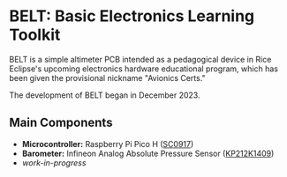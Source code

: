 # BELT: Basic Electronics Learning Toolkit

BELT is a simple altimeter PCB intended as a pedagogical device in Rice Eclipse's upcoming electronics hardware educational program, which has been given the provisional nickname "Avionics Certs." 

The development of BELT began in December 2023.

## Main Components

- **Microcontroller:** Raspberry Pi Pico H ([SC0917](https://www.digikey.com/en/products/detail/raspberry-pi/SC0917/16608257))
- **Barometer:** Infineon Analog Absolute Pressure Sensor ([KP212K1409](https://www.digikey.com/en/products/detail/infineon-technologies/KP212K1409XTMA1/13582301))
- *work-in-progress*
